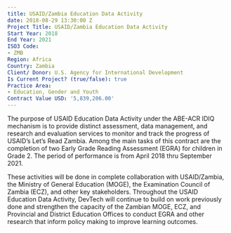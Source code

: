 ```yaml
---
title: USAID/Zambia Education Data Activity
date: 2018-08-29 13:30:00 Z
Project Title: USAID/Zambia Education Data Activity
Start Year: 2018
End Year: 2021
ISO3 Code:
- ZMB
Region: Africa
Country: Zambia
Client/ Donor: U.S. Agency for International Development
Is Current Project? (true/false): true
Practice Area:
- Education, Gender and Youth
Contract Value USD: '5,839,206.00'
---
```


The purpose of USAID Education Data Activity under the ABE-ACR IDIQ mechanism is to provide distinct assessment, data management, and research and evaluation services to monitor and track the progress of USAID’s Let’s Read Zambia. Among the main tasks of this contract are the completion of two Early Grade Reading Assessment (EGRA) for children in Grade 2. The period of performance is from April 2018 thru September 2021.

These activities will be done in complete collaboration with USAID/Zambia, the Ministry of General Education (MOGE), the Examination Council of Zambia (ECZ), and other key stakeholders. Throughout the USAID Education Data Activity, DevTech will continue to build on work previously done and strengthen the capacity of the Zambian MOGE, ECZ, and Provincial and District Education Offices to conduct EGRA and other research that inform policy making to improve learning outcomes. 